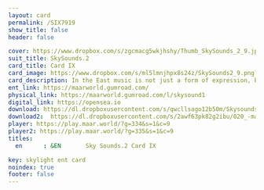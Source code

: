 ```yaml
---
layout: card
permalink: /SIX7919
show_title: false
header: false

cover: https://www.dropbox.com/s/zgcmacg5wkjhshy/Thumb_SkySounds_2_9.jpg?raw=1
suit_title: SkySounds.2
card_title: Card IX
card_image: https://www.dropbox.com/s/ml5lmnjhpx8s24z/SkySounds2_9.png?raw=1
card_description: In the East music is not just a form of expression, but a way of understanding the world. One can feel the rhythm of the land, the beat of the water, and the harmony of the wind. The present exists eternally, and through music, opposites can meet. In this world, one can experience the beauty of dissonance and the power of consonance, the tension and release. Music is not only a way of expressing emotions but also a way of understanding the natural cycles and the laws of physics and chemistry. It's a way of connecting with the world, and understanding the present, the past, and the future. Music is a reminder of the beauty of the present and the power of the eternal. It's a way of understanding that the present is this... 
ent_link: https://maarworld.gumroad.com/
physical_link: https://maarworld.gumroad.com/l/skysound1
digital_link: https://opensea.io
download: https://dl.dropboxusercontent.com/s/qwcllsago12b50m/Skysounds-2-IX.wav?raw=1
download2:  https://dl.dropboxusercontent.com/s/2awf63pk82g2ibu/020_-maar-sky-sounds.2-card_IX.wav?raw=1
player: https://play.maar.world/?g=334&s=1&c=9
player2: https://play.maar.world/?g=335&s=1&c=9
titles:
  en      : &EN       Sky Sounds.2 Card IX

key: skylight ent card 
noindex: true
footer: false
---
```

